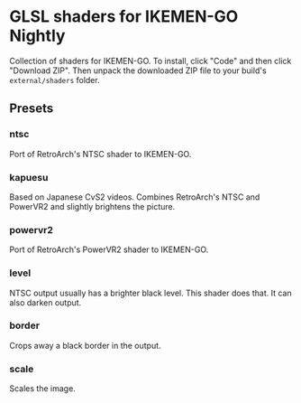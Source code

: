 # GLSL shaders for IKEMEN-GO Nightly
Collection of shaders for IKEMEN-GO. To install, click "Code" and then click "Download ZIP".
Then unpack the downloaded ZIP file to your build's `external/shaders` folder.

## Presets
### ntsc
Port of RetroArch's NTSC shader to IKEMEN-GO.
### kapuesu
Based on Japanese CvS2 videos. Combines RetroArch's NTSC and PowerVR2 and slightly brightens the picture.
### powervr2
Port of RetroArch's PowerVR2 shader to IKEMEN-GO.
### level
NTSC output usually has a brighter black level. This shader does that. It can also darken output.
### border
Crops away a black border in the output.
### scale
Scales the image.
